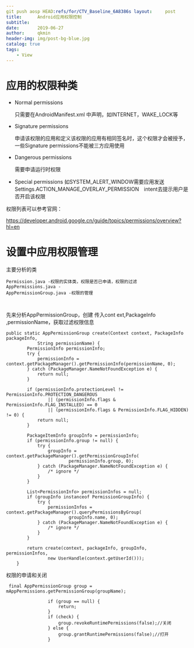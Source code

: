 ```yaml
---
git push aosp HEAD:refs/for/CTV_Baseline_6A8386s layout:     post
title:      Android应用权限控制
subtitle:   
date:       2019-06-27
author:     qkmin
header-img: img/post-bg-blue.jpg
catalog: true
tags:
    - View
---
```


# 应用的权限种类  

- Normal permissions

  只需要在AndroidManifest.xml 中声明，如INTERNET，WAKE_LOCK等

- Signature permissions

  申请该权限的应用和定义该权限的应用有相同签名时，这个权限才会被授予，一些Signature permissions不能被三方应用使用

- Dangerous permissions

  需要申请运行时权限

- Special permissions
  如SYSTEM_ALERT_WINDOW需要应用发送Settings.ACTION_MANAGE_OVERLAY_PERMISSION　intent去提示用户是否开启该权限

权限列表可以参考官网：

https://developer.android.google.cn/guide/topics/permissions/overview?hl=en  

# 设置中应用权限管理

主要分析的类

```
Permission.java -权限的实体类，权限是否已申请，权限的过滤
AppPermissions.java - 
AppPermissionGroup.java -权限的管理



```
先来分析AppPermissionGroup，创建 传入cont ext,PackageInfo ,permissionName，获取过滤权限信息
```
public static AppPermissionGroup create(Context context, PackageInfo packageInfo,
            String permissionName) {
        PermissionInfo permissionInfo;
        try {
            permissionInfo = context.getPackageManager().getPermissionInfo(permissionName, 0);
        } catch (PackageManager.NameNotFoundException e) {
            return null;
        }

        if (permissionInfo.protectionLevel != PermissionInfo.PROTECTION_DANGEROUS
                || (permissionInfo.flags & PermissionInfo.FLAG_INSTALLED) == 0
                || (permissionInfo.flags & PermissionInfo.FLAG_HIDDEN) != 0) {
            return null;
        }
    
        PackageItemInfo groupInfo = permissionInfo;
        if (permissionInfo.group != null) {
            try {
                groupInfo = context.getPackageManager().getPermissionGroupInfo(
                        permissionInfo.group, 0);
            } catch (PackageManager.NameNotFoundException e) {
                /* ignore */
            }
        }
    
        List<PermissionInfo> permissionInfos = null;
        if (groupInfo instanceof PermissionGroupInfo) {
            try {
                permissionInfos = context.getPackageManager().queryPermissionsByGroup(
                        groupInfo.name, 0);
            } catch (PackageManager.NameNotFoundException e) {
                /* ignore */
            }
        }
    
        return create(context, packageInfo, groupInfo, permissionInfos,
                new UserHandle(context.getUserId()));
    }

```

权限的申请和关闭
```
 final AppPermissionGroup group = mAppPermissions.getPermissionGroup(groupName);

                if (group == null) {
                    return;
                }
                if (check) {
                    group.revokeRuntimePermissions(false);//关闭
                } else {
                    group.grantRuntimePermissions(false);//打开
                }
```